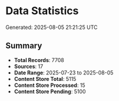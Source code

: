 # Data Statistics

Generated: 2025-08-05 21:21:25 UTC

## Summary

- **Total Records**: 7708
- **Sources**: 17
- **Date Range**: 2025-07-23 to 2025-08-05
- **Content Store Total**: 5115
- **Content Store Processed**: 15
- **Content Store Pending**: 5100
